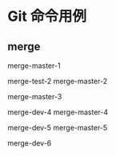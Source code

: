 # Git 命令用例

## merge

merge-master-1

merge-test-2
merge-master-2

merge-master-3

merge-dev-4
merge-master-4

merge-dev-5
merge-master-5

merge-dev-6
